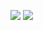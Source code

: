 ![](https://github.com/user-attachments/assets/5ffa12fa-d53c-4ee2-84d2-d2e46a18465b)
![](https://github.com/user-attachments/assets/2cab46f2-7fda-4e79-bde1-f1bb1f6a9289)
